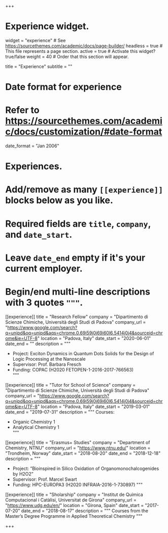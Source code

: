 +++
# Experience widget.
widget = "experience"  # See https://sourcethemes.com/academic/docs/page-builder/
headless = true  # This file represents a page section.
active = true  # Activate this widget? true/false
weight = 40  # Order that this section will appear.

title = "Experience"
subtitle = ""

# Date format for experience
#   Refer to https://sourcethemes.com/academic/docs/customization/#date-format
date_format = "Jan 2006"

# Experiences.
#   Add/remove as many `[[experience]]` blocks below as you like.
#   Required fields are `title`, `company`, and `date_start`.
#   Leave `date_end` empty if it's your current employer.
#   Begin/end multi-line descriptions with 3 quotes `"""`.
[[experience]]
  title = "Research Fellow"
  company = "Dipartimento di Scienze Chimiche, Università degli Studi di Padova"
  company_url = "https://www.google.com/search?q=unipd&oq=unipd&aqs=chrome.0.69i59j0j69i60l6.5414j0j4&sourceid=chrome&ie=UTF-8"
  location = "Padova, Italy"
  date_start = "2020-06-01"
  date_end = ""
  description = """
  * Project: Exciton Dynamics in Quantum Dots Solids for the Design of Logic Processing at the Nanoscale
  * Supervisor: Prof. Barbara Fresch
  * Funding: COPAC (H2020 FETOPEN-1-2016-2017-766563)  
  """

[[experience]]
  title = "Tutor for School of Science"
  company = "Dipartimento di Scienze Chimiche, Università degli Studi di Padova"
  company_url = "https://www.google.com/search?q=unipd&oq=unipd&aqs=chrome.0.69i59j0j69i60l6.5414j0j4&sourceid=chrome&ie=UTF-8"
  location = "Padova, Italy"
  date_start = "2019-03-01"
  date_end = "2019-07-31"
  description = """
  Courses: 
  * Organic Chemistry 1
  * Analytical Chemistry 1  
  """
  
[[experience]]
  title = "Erasmus+ Studies"
  company = "Department of Chemistry, NTNU"
  company_url = "https://www.ntnu.edu/"
  location = "Trondheim, Norway"
  date_start = "2018-08-20"
  date_end = "2018-12-18"
  description = """
  * Project: ”Bioinspired in Silico Oxidation of Organomonochalcogenides by H2O2”
  * Supervisor: Prof. Marcel Swart
  * Funding: HPC-EUROPA3 (H2020 INFRAIA-2016-1-730897)
  """
  
[[experience]]
  title = "Sholarship"
  company = "Institut de Química Computacional i Catàlisi, Universitat de Girona"
  company_url = "https://www.udg.edu/en/"
  location = "Girona, Spain"
  date_start = "2017-07-20"
  date_end = "2018-08-17"
  description = """
  Courses from the Master’s Degree Programme in Applied Theoretical Chemistry
  """

+++
